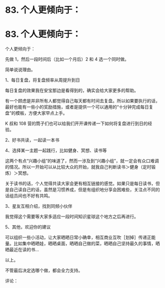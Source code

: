 # 83\. 个人更倾向于：

# 83\. 个人更倾向于：

个人更倾向于：

先做 1，然后一段时间后（比如一个月后）2 和 4 选一个同时做。

简单说说理由。

1、每日复盘，将复盘频率从周提升到日

每日复盘的效果我在安宝那边是看得到的，确实会给大家更多的帮助。

有一个顾虑是并非所有人都觉得自己每天都有时间去复盘。所以如果要执行的话，最好也能有一些小的奖励措施，或者是提供一个可以通用的“十分钟完成每日复盘”的模板，方便大家早点上手。

K 叔和 108 营的筒子们也可以给我们开开课传递一下如何将复盘进行到日的经验。

2、好书共读，一起读一本书

4、选择某一主题一起践行，比如健身、冥想、读书等

这两个有点“兴趣小组”的味道了，然而一涉及到“兴趣小组”，就一定会有众口难调的情况。所以一开始可以从比较大众的开始，就我自己判断读书＞健身（定时锻炼）＞冥想。

关于读书的话，个人觉得共读大家会更有相互链接的感觉。如果只是每日读书，但是自己读自己的话，虽然是习惯养成，但是有组织地分享会困难些，关注点不同的话组员间也不好有共鸣。

3、星友互相介绍，找到同频小伙伴

我觉得这个需要等大家多适应一段时间知识星球这个地方之后再进行。

5、其他，欢迎你的建议

可以组织一些小活动，让大家晒晒日常小确幸，相互商业互吹［划掉］传递正能量。比如集中晒晒娃，晒晒桌面，晒晒自己做的菜，晒晒自己坚持最久的事情，晒晒最近在读的书...

以上。

不管最后决定选哪个做，都会全力支持。

评论：